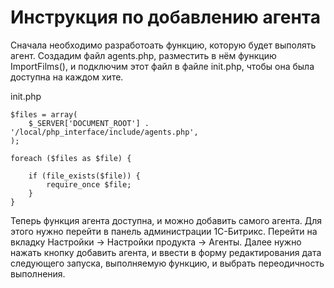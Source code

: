 # Инструкция по добавлению агента

Сначала необходимо разработоать функцию, которую будет выполять агент.
Создадим файл agents.php, разместить в нём функцию ImportFilms(), и подключим этот файл в файле init.php,
чтобы она была доступна на каждом хите.

init.php
```
$files = array(
    $_SERVER['DOCUMENT_ROOT'] . '/local/php_interface/include/agents.php',
);

foreach ($files as $file) {

    if (file_exists($file)) {
        require_once $file;
    }
}
```

Теперь функция агента доступна, и можно добавить самого агента. Для этого нужно перейти 
в панель администрации 1С-Битрикс. Перейти на вкладку Настройки -> Настройки продукта -> Агенты. 
Далее нужно нажать кнопку добавить агента, и ввести в форму редактирования дата следующего запуска,
выполняемую функцию, и выбрать переодичность выполнения.
